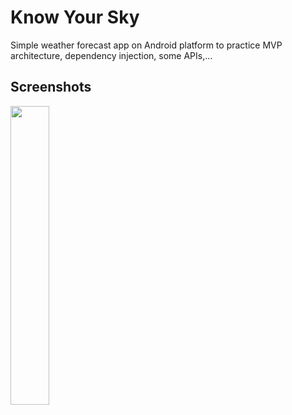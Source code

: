 # Know Your Sky
Simple weather forecast app on Android platform to practice MVP architecture, dependency injection, some APIs,...
## Screenshots
<img src="https://i.imgur.com/hZ9Viq2.png" width="35%" height="35%"/>
